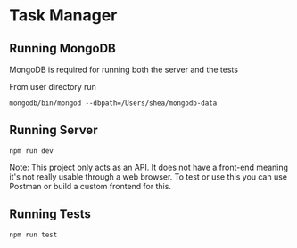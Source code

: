 # Task Manager

## Running MongoDB

MongoDB is required for running both the server and the tests

From user directory run

```
mongodb/bin/mongod --dbpath=/Users/shea/mongodb-data
```

## Running Server

```
npm run dev
```

Note: This project only acts as an API.  It does not have a front-end meaning it's not really usable through a web browser.  To test or use this you can use Postman or build a custom frontend for this.

## Running Tests

```
npm run test
```
